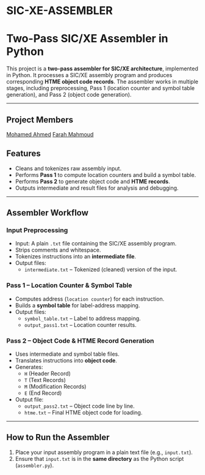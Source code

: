 # SIC-XE-ASSEMBLER
# Two-Pass SIC/XE Assembler in Python

This project is a **two-pass assembler for SIC/XE architecture**, implemented in Python. It processes a SIC/XE assembly program and produces corresponding **HTME object code records**. The assembler works in multiple stages, including preprocessing, Pass 1 (location counter and symbol table generation), and Pass 2 (object code generation).

---

## Project Members

[Mohamed Ahmed](https://github.com/mohamed-tageldeen)
[Farah Mahmoud](https://github.com/farah-mahmoudx)


## Features

- Cleans and tokenizes raw assembly input.
- Performs **Pass 1** to compute location counters and build a symbol table.
- Performs **Pass 2** to generate object code and **HTME records**.
- Outputs intermediate and result files for analysis and debugging.

---

## Assembler Workflow

### Input Preprocessing

- Input: A plain `.txt` file containing the SIC/XE assembly program.
- Strips comments and whitespace.
- Tokenizes instructions into an **intermediate file**.
- Output files:
   - `intermediate.txt` – Tokenized (cleaned) version of the input.

### Pass 1 – Location Counter & Symbol Table

- Computes address (`location counter`) for each instruction.
- Builds a **symbol table** for label-address mapping.
- Output files:
  - `symbol_table.txt` – Label to address mapping.
  - `output_pass1.txt` – Location counter results.

### Pass 2 – Object Code & HTME Record Generation

- Uses intermediate and symbol table files.
- Translates instructions into **object code**.
- Generates:
  - `H` (Header Record)
  - `T` (Text Records)
  - `M` (Modification Records)
  - `E` (End Record)
- Output file:
  - `output_pass2.txt` – Object code line by line.
  - `htme.txt` – Final HTME object code for loading.

---

## How to Run the Assembler

1. Place your input assembly program in a plain text file (e.g., `input.txt`).
2. Ensure that `input.txt` is in the **same directory** as the Python script (`assembler.py`).


